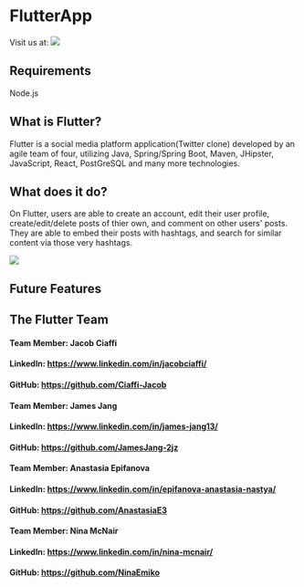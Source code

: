 # FlutterApp

Visit us at: ![](https://flutter-app.herokuapp.com/)

## Requirements

Node.js

## What is Flutter?

Flutter is a social media platform application(Twitter clone) developed by an agile team of four, utilizing Java, Spring/Spring Boot, Maven, JHipster, JavaScript, React, PostGreSQL and many more technologies.

## What does it do?

On Flutter, users are able to create an account, edit their user profile, create/edit/delete posts of thier own, and comment on other users' posts. They are able to embed their posts with hashtags, and search for similar content via those very hashtags.

![](https://github.com/Ringlet-TwitterClone-Flutter/FlutterApp/blob/main/Flutter_UI.gif)

## Future Features

## The Flutter Team

#### Team Member: Jacob Ciaffi

#### LinkedIn: https://www.linkedin.com/in/jacobciaffi/

#### GitHub: https://github.com/Ciaffi-Jacob

#### Team Member: James Jang

#### LinkedIn: https://www.linkedin.com/in/james-jang13/

#### GitHub: https://github.com/JamesJang-2jz

#### Team Member: Anastasia Epifanova

#### LinkedIn: https://www.linkedin.com/in/epifanova-anastasia-nastya/

#### GitHub: https://github.com/AnastasiaE3

#### Team Member: Nina McNair

#### LinkedIn: https://www.linkedin.com/in/nina-mcnair/

#### GitHub: https://github.com/NinaEmiko
